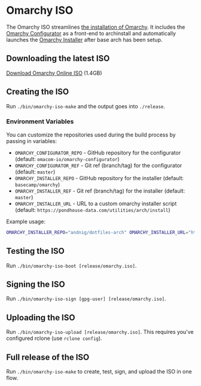 # Omarchy ISO

The Omarchy ISO streamlines [the installation of Omarchy](https://learn.omacom.io/2/the-omarchy-manual/50/getting-started). It includes the [Omarchy Configurator](https://github.com/omacom-io/omarchy-configurator) as a front-end to archinstall and automatically launches the [Omarchy Installer](https://github.com/basecamp/omarchy) after base arch has been setup.

## Downloading the latest ISO

[Download Omarchy Online ISO](https://iso.omarchy.org/omarchy-online.iso) (1.4GB)

## Creating the ISO

Run `./bin/omarchy-iso-make` and the output goes into `./release`.

### Environment Variables

You can customize the repositories used during the build process by passing in variables:

- `OMARCHY_CONFIGURATOR_REPO` - GitHub repository for the configurator (default: `omacom-io/omarchy-configurator`)
- `OMARCHY_CONFIGURATOR_REF` - Git ref (branch/tag) for the configurator (default: `master`)
- `OMARCHY_INSTALLER_REPO` - GitHub repository for the installer (default: `basecamp/omarchy`)
- `OMARCHY_INSTALLER_REF` - Git ref (branch/tag) for the installer (default: `master`)
- `OMARCHY_INSTALLER_URL` - URL to a custom omarchy installer script (default: `https://pondhouse-data.com/utilities/arch/install`)

Example usage:

```bash
OMARCHY_INSTALLER_REPO="andnig/dotfiles-arch" OMARCHY_INSTALLER_URL="https://pondhouse-data.com/utilities/arch/install" OMARCHY_CONFIGURATOR_REPO="andnig/omarchy-configurator" ./bin/omarchy-iso-make
```

## Testing the ISO

Run `./bin/omarchy-iso-boot [release/omarchy.iso]`.

## Signing the ISO

Run `./bin/omarchy-iso-sign [gpg-user] [release/omarchy.iso]`.

## Uploading the ISO

Run `./bin/omarchy-iso-upload [release/omarchy.iso]`. This requires you've configured rclone (use `rclone config`).

## Full release of the ISO

Run `./bin/omarchy-iso-make` to create, test, sign, and upload the ISO in one flow.
